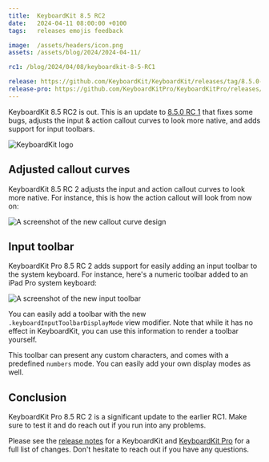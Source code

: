 ```yaml
---
title:  KeyboardKit 8.5 RC2
date:   2024-04-11 08:00:00 +0100
tags:   releases emojis feedback

image:  /assets/headers/icon.png
assets: /assets/blog/2024/2024-04-11/

rc1: /blog/2024/04/08/keyboardkit-8-5-RC1

release: https://github.com/KeyboardKit/KeyboardKit/releases/tag/8.5.0-rc2
release-pro: https://github.com/KeyboardKitPro/KeyboardKitPro/releases/tag/8.5.0-rc2
---
```


KeyboardKit 8.5 RC2 is out. This is an update to [8.5.0 RC 1]({{page.rc1}}) that fixes some bugs, adjusts the input & action callout curves to look more native, and adds support for input toolbars.

![KeyboardKit logo]({{page.image}})


## Adjusted callout curves

KeyboardKit 8.5 RC 2 adjusts the input and action callout curves to look more native. For instance, this is how the action callout will look from now on:

![A screenshot of the new callout curve design]({{page.assets}}actioncalloutcurve.png)


## Input toolbar

KeyboardKit Pro 8.5 RC 2 adds support for easily adding an input toolbar to the system keyboard. For instance, here's a numeric toolbar added to an iPad Pro system keyboard:

![A screenshot of the new input toolbar]({{page.assets}}inputtoolbar-ipadpro.png)

You can easily add a toolbar with the new `.keyboardInputToolbarDisplayMode` view modifier. Note that while it has no effect in KeyboardKit, you can use this information to render a toolbar yourself.

This toolbar can present any custom characters, and comes with a predefined `numbers` mode. You can easily add your own display modes as well.


## Conclusion

KeyboardKit Pro 8.5 RC 2 is a significant update to the earlier RC1. Make sure to test it and do reach out if you run into any problems.

Please see the [release notes]({{page.release}}) for a KeyboardKit and [KeyboardKit Pro]({{page.release-pro}}) for a full list of changes. Don't hesitate to reach out if you have any questions.